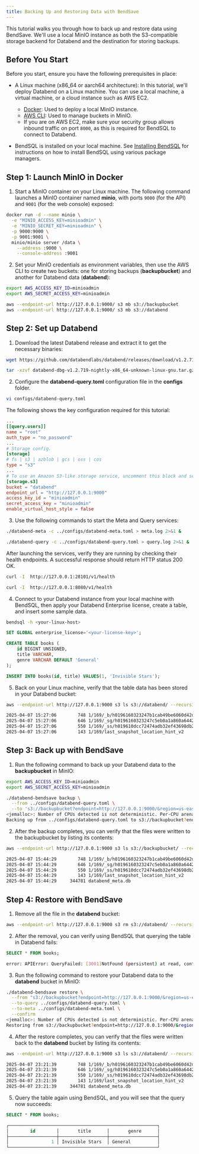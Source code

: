```yaml
---
title: Backing Up and Restoring Data with BendSave
---
```


This tutorial walks you through how to back up and restore data using BendSave. We'll use a local MinIO instance as both the S3-compatible storage backend for Databend and the destination for storing backups.

## Before You Start

Before you start, ensure you have the following prerequisites in place:

- A Linux machine (x86_64 or aarch64 architecture): In this tutorial, we'll deploy Databend on a Linux machine. You can use a local machine, a virtual machine, or a cloud instance such as AWS EC2.
    - [Docker](https://www.docker.com/): Used to deploy a local MinIO instance. 
    - [AWS CLI](https://aws.amazon.com/cli/): Used to manage buckets in MinIO.
    - If you are on AWS EC2, make sure your security group allows inbound traffic on port `8000`, as this is required for BendSQL to connect to Databend.

- BendSQL is installed on your local machine. See [Installing BendSQL](/guides/sql-clients/bendsql/#installing-bendsql) for instructions on how to install BendSQL using various package managers.

## Step 1: Launch MinIO in Docker

1. Start a MinIO container on your Linux machine. The following command launches a MinIO container named **minio**, with ports `9000` (for the API) and `9001` (for the web console) exposed:

```bash
docker run -d --name minio \
  -e "MINIO_ACCESS_KEY=minioadmin" \
  -e "MINIO_SECRET_KEY=minioadmin" \
  -p 9000:9000 \
  -p 9001:9001 \
  minio/minio server /data \
    --address :9000 \
    --console-address :9001
```

2. Set your MinIO credentials as environment variables, then use the AWS CLI to create two buckets: one for storing backups (**backupbucket**) and another for Databend data (**databend**):

```bash
export AWS_ACCESS_KEY_ID=minioadmin
export AWS_SECRET_ACCESS_KEY=minioadmin

aws --endpoint-url http://127.0.0.1:9000/ s3 mb s3://backupbucket
aws --endpoint-url http://127.0.0.1:9000/ s3 mb s3://databend
```

## Step 2: Set up Databend

1. Download the latest Databend release and extract it to get the necessary binaries:

```bash
wget https://github.com/databendlabs/databend/releases/download/v1.2.719-nightly/databend-dbg-v1.2.719-nightly-x86_64-unknown-linux-gnu.tar.gz

tar -xzvf databend-dbg-v1.2.719-nightly-x86_64-unknown-linux-gnu.tar.gz
```

2. Configure the **databend-query.toml** configuration file in the **configs** folder. 

```bash
vi configs/databend-query.toml
```

The following shows the key configuration required for this tutorial:

```toml
...
[[query.users]]
name = "root"
auth_type = "no_password"
...
# Storage config.
[storage]
# fs | s3 | azblob | gcs | oss | cos
type = "s3"
...
# To use an Amazon S3-like storage service, uncomment this block and set your values.
[storage.s3]
bucket = "databend"
endpoint_url = "http://127.0.0.1:9000"
access_key_id = "minioadmin"
secret_access_key = "minioadmin"
enable_virtual_host_style = false
```

3. Use the following commands to start the Meta and Query services:

```bash
./databend-meta -c ../configs/databend-meta.toml > meta.log 2>&1 &
```

```bash
./databend-query -c ../configs/databend-query.toml > query.log 2>&1 &
```

After launching the services, verify they are running by checking their health endpoints. A successful response should return HTTP status 200 OK.

```bash
curl -I  http://127.0.0.1:28101/v1/health

curl -I  http://127.0.0.1:8080/v1/health
```

4. Connect to your Databend instance from your local machine with BendSQL, then apply your Databend Enterprise license, create a table, and insert some sample data.

```bash
bendsql -h <your-linux-host>
```

```sql
SET GLOBAL enterprise_license='<your-license-key>';
```

```sql
CREATE TABLE books (
    id BIGINT UNSIGNED,
    title VARCHAR,
    genre VARCHAR DEFAULT 'General'
);

INSERT INTO books(id, title) VALUES(1, 'Invisible Stars');
```

5. Back on your Linux machine, verify that the table data has been stored in your Databend bucket:

```bash
aws --endpoint-url http://127.0.0.1:9000 s3 ls s3://databend/ --recursive
```

```bash
2025-04-07 15:27:06        748 1/169/_b/h0196160323247b1cab49be6060d42df8_v2.parquet
2025-04-07 15:27:06        646 1/169/_sg/h0196160323247c5eb0a1a860a6442c70_v4.mpk
2025-04-07 15:27:06        550 1/169/_ss/h019610dcc72474adb32ef43698db2a09_v4.mpk
2025-04-07 15:27:06        143 1/169/last_snapshot_location_hint_v2
```

## Step 3: Back up with BendSave

1. Run the following command to back up your Databend data to the **backupbucket** in MinIO:

```bash
export AWS_ACCESS_KEY_ID=minioadmin
export AWS_SECRET_ACCESS_KEY=minioadmin

./databend-bendsave backup \
  --from ../configs/databend-query.toml \
  --to 's3://backupbucket?endpoint=http://127.0.0.1:9000/&region=us-east-1'
<jemalloc>: Number of CPUs detected is not deterministic. Per-CPU arena disabled.
Backing up from ../configs/databend-query.toml to s3://backupbucket?endpoint=http://127.0.0.1:9000/&region=us-east-1
```

2. After the backup completes, you can verify that the files were written to the backupbucket by listing its contents:

```bash
aws --endpoint-url http://127.0.0.1:9000 s3 ls s3://backupbucket/ --recursive
```

```bash
2025-04-07 15:44:29        748 1/169/_b/h0196160323247b1cab49be6060d42df8_v2.parquet
2025-04-07 15:44:29        646 1/169/_sg/h0196160323247c5eb0a1a860a6442c70_v4.mpk
2025-04-07 15:44:29        550 1/169/_ss/h019610dcc72474adb32ef43698db2a09_v4.mpk
2025-04-07 15:44:29        143 1/169/last_snapshot_location_hint_v2
2025-04-07 15:44:29     344781 databend_meta.db
```

## Step 4: Restore with BendSave

1. Remove all the file in the **databend** bucket:

```bash
aws --endpoint-url http://127.0.0.1:9000 s3 rm s3://databend/ --recursive
```

2. After the removal, you can verify using BendSQL that querying the table in Databend fails:

```sql
SELECT * FROM books;
```

```bash
error: APIError: QueryFailed: [3001]NotFound (persistent) at read, context: { uri: http://127.0.0.1:9000/databend/1/169/_ss/h019610dcc72474adb32ef43698db2a09_v4.mpk, response: Parts { status: 404, version: HTTP/1.1, headers: {"accept-ranges": "bytes", "content-length": "423", "content-type": "application/xml", "server": "MinIO", "strict-transport-security": "max-age=31536000; includeSubDomains", "vary": "Origin", "vary": "Accept-Encoding", "x-amz-id-2": "dd9025bab4ad464b049177c95eb6ebf374d3b3fd1af9251148b658df7ac2e3e8", "x-amz-request-id": "18342C51C209C7E9", "x-content-type-options": "nosniff", "x-ratelimit-limit": "144", "x-ratelimit-remaining": "144", "x-xss-protection": "1; mode=block", "date": "Mon, 07 Apr 2025 23:14:45 GMT"} }, service: s3, path: 1/169/_ss/h019610dcc72474adb32ef43698db2a09_v4.mpk, range: 0- } => S3Error { code: "NoSuchKey", message: "The specified key does not exist.", resource: "/databend/1/169/_ss/h019610dcc72474adb32ef43698db2a09_v4.mpk", request_id: "18342C51C209C7E9" }
```

3. Run the following command to restore your Databend data to the **databend** bucket in MinIO:

```bash
./databend-bendsave restore \
  --from "s3://backupbucket?endpoint=http://127.0.0.1:9000/&region=us-east-1" \
  --to-query ../configs/databend-query.toml \
  --to-meta ../configs/databend-meta.toml \
  --confirm
<jemalloc>: Number of CPUs detected is not deterministic. Per-CPU arena disabled.
Restoring from s3://backupbucket?endpoint=http://127.0.0.1:9000/&region=us-east-1 to query ../configs/databend-query.toml and meta ../configs/databend-meta.toml with confirmation
```

4. After the restore completes, you can verify that the files were written back to the **databend** bucket by listing its contents:

```bash
aws --endpoint-url http://127.0.0.1:9000 s3 ls s3://databend/ --recursive
```

```bash
2025-04-07 23:21:39        748 1/169/_b/h0196160323247b1cab49be6060d42df8_v2.parquet
2025-04-07 23:21:39        646 1/169/_sg/h0196160323247c5eb0a1a860a6442c70_v4.mpk
2025-04-07 23:21:39        550 1/169/_ss/h019610dcc72474adb32ef43698db2a09_v4.mpk
2025-04-07 23:21:39        143 1/169/last_snapshot_location_hint_v2
2025-04-07 23:21:39     344781 databend_meta.db
```

5. Query the table again using BendSQL, and you will see that the query now succeeds:

```sql
SELECT * FROM books;
```

```sql
┌────────────────────────────────────────────────────────┐
│        id        │       title      │       genre      │
├──────────────────┼──────────────────┼──────────────────┤
│                1 │ Invisible Stars  │ General          │
└────────────────────────────────────────────────────────┘
```